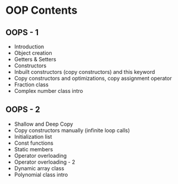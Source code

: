 # OOP Contents

## OOPS - 1

- Introduction
- Object creation
- Getters & Setters
- Constructors
- Inbuilt constructors (copy constructors) and this keyword
- Copy constructors and optimizations, copy assignment operator
- Fraction class
- Complex number class intro

## OOPS - 2

- Shallow and Deep Copy
- Copy constructors manually (infinite loop calls)
- Initialization list
- Const functions
- Static members
- Operator overloading
- Operator overloading - 2
- Dynamic array class
- Polynomial class intro
